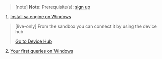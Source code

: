 
> [note]  **Note:** Prerequisite(s): [sign up](/docs/usermd/getting-started/sign-up.md) 
 
1. [Install sa.engine on Windows](/docs/usermd/getting-started/windows/install.md)

> [live-only]
> From the sandbox you can connect it by using the device hub
> <div class="CTACont">
> <a class="CTABtn" role="button" href="#/device_hub/getStarted/Windows">
> <span>Go to Device Hub</span>
> </a>
> </div>

2.  [Your first queries on Windows](/docs/usermd/getting-started/windows/firstq.md)